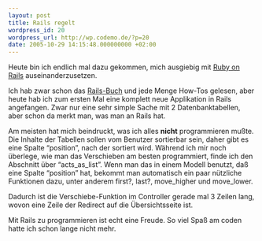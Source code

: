 ```yaml
---
layout: post
title: Rails regelt
wordpress_id: 20
wordpress_url: http://wp.codemo.de/?p=20
date: 2005-10-29 14:15:48.000000000 +02:00
---
```

Heute bin ich endlich mal dazu gekommen, mich ausgiebig mit [Ruby on Rails](http://www.rubyonrails.org) auseinanderzusetzen.

Ich hab zwar schon das [Rails-Buch](http://www.pragmaticprogrammer.com/titles/rails/index.html) und jede Menge How-Tos gelesen, aber heute hab ich zum ersten Mal eine komplett neue Applikation in Rails angefangen. Zwar nur eine sehr simple Sache mit 2 Datenbanktabellen, aber schon da merkt man, was man an Rails hat.

Am meisten hat mich beindruckt, was ich alles **nicht** programmieren mußte. Die Inhalte der Tabellen sollen vom Benutzer sortierbar sein, daher gibt es eine Spalte &#8220;position&#8221;, nach der sortiert wird. Während ich mir noch überlege, wie man das Verschieben am besten programmiert, finde ich den Abschnitt über &#8220;acts_as_list&#8221;. Wenn man das in einem Modell benutzt, daß eine Spalte &#8220;position&#8221; hat, bekommt man automatisch ein paar nützliche Funktionen dazu, unter anderem first?, last?, move_higher und move_lower.</p>

Dadurch ist die Verschiebe-Funktion im Controller gerade mal 3 Zeilen lang, wovon eine Zeile der Redirect auf die Übersichtsseite ist.

Mit Rails zu programmieren ist echt eine Freude. So viel Spaß am coden hatte ich schon lange nicht mehr.
